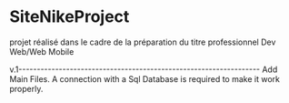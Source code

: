 # SiteNikeProject
projet réalisé dans le cadre de la préparation du titre professionnel Dev Web/Web Mobile

v.1------------------------------------------------------------------
Add Main Files.
A connection with a Sql Database is required to make it work properly. 
